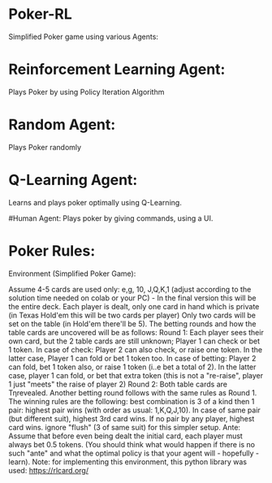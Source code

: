 # Poker-RL
Simplified Poker game using various Agents:

# Reinforcement Learning Agent:
Plays Poker by using Policy Iteration Algorithm

# Random Agent:
Plays Poker randomly

# Q-Learning Agent:
Learns and plays poker optimally using Q-Learning.

#Human Agent:
Plays poker by giving commands, using a UI.

# Poker Rules: 
Environment (Simplified Poker Game):

Assume 4-5 cards are used only: e,g, 10, J,Q,K,1 (adjust according to the solution time needed on colab or your PC) - In the final version this will be the entire deck.
Each player is dealt, only one card in hand which is private (in Texas Hold'em this will be two cards per player)
Only two cards will be set on the table (in Hold'em there'll be 5).
The betting rounds and how the table cards are uncovered will be as follows:
Round 1: Each player sees their own card, but the 2 table cards are still unknown; Player 1 can check or bet 1 token.
In case of check: Player 2 can also check, or raise one token. In the latter case, Player 1 can fold or bet 1 token too.
In case of betting: Player 2 can fold, bet 1 token also, or raise 1 token (i..e bet a total of 2). In the latter case, player 1 can fold, or bet that extra token (this is not a "re-raise", player 1 just "meets" the raise of player 2)
Round 2: Both table cards are Τηrevealed. Another betting round follows with the same rules as Round 1.
The winning rules are the following:
best combination is 3 of a kind
then 1 pair: highest pair wins (with order as usual: 1,K,Q,J,10). In case of same pair (but different suit), highest 3rd card wins.
If no pair by any player, highest card wins.
ignore "flush" (3 of same suit) for this simpler setup.
Ante: Assume that before even being dealt the initial card, each player must always bet 0.5 tokens. (You should think what would happen if there is no such "ante" and what the optimal policy is that your agent will - hopefully - learn).
Note: for implementing this environment, this python library was used: https://rlcard.org/


